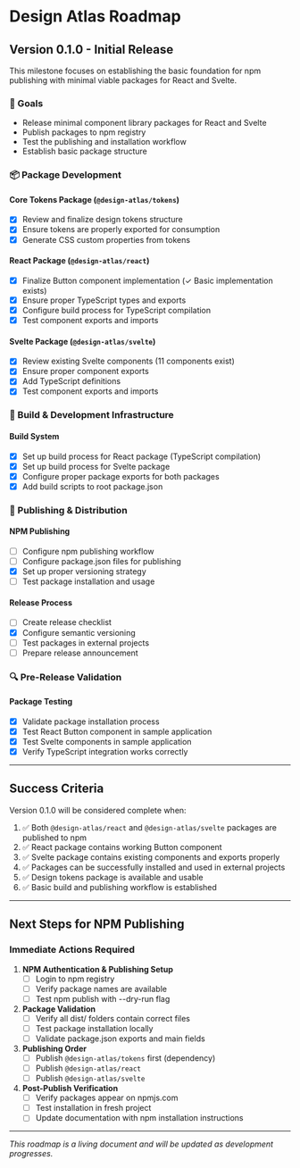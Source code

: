 # Design Atlas Roadmap

## Version 0.1.0 - Initial Release

This milestone focuses on establishing the basic foundation for npm publishing with minimal viable packages for React and Svelte.

### 🎯 Goals

- Release minimal component library packages for React and Svelte
- Publish packages to npm registry
- Test the publishing and installation workflow
- Establish basic package structure

### 📦 Package Development

#### Core Tokens Package (`@design-atlas/tokens`)

- [x] Review and finalize design tokens structure
- [x] Ensure tokens are properly exported for consumption
- [x] Generate CSS custom properties from tokens

#### React Package (`@design-atlas/react`)

- [x] Finalize Button component implementation (✓ Basic implementation exists)
- [x] Ensure proper TypeScript types and exports
- [x] Configure build process for TypeScript compilation
- [x] Test component exports and imports

#### Svelte Package (`@design-atlas/svelte`)

- [x] Review existing Svelte components (11 components exist)
- [x] Ensure proper component exports
- [x] Add TypeScript definitions
- [x] Test component exports and imports

### 🔧 Build & Development Infrastructure

#### Build System

- [x] Set up build process for React package (TypeScript compilation)
- [x] Set up build process for Svelte package
- [x] Configure proper package exports for both packages
- [x] Add build scripts to root package.json

### 🚀 Publishing & Distribution

#### NPM Publishing

- [ ] Configure npm publishing workflow
- [ ] Configure package.json files for publishing
- [x] Set up proper versioning strategy
- [ ] Test package installation and usage

#### Release Process

- [ ] Create release checklist
- [x] Configure semantic versioning
- [ ] Test packages in external projects
- [ ] Prepare release announcement

### 🔍 Pre-Release Validation

#### Package Testing

- [x] Validate package installation process
- [x] Test React Button component in sample application
- [x] Test Svelte components in sample application
- [x] Verify TypeScript integration works correctly

---

## Success Criteria

Version 0.1.0 will be considered complete when:

1. ✅ Both `@design-atlas/react` and `@design-atlas/svelte` packages are published to npm
2. ✅ React package contains working Button component
3. ✅ Svelte package contains existing components and exports properly
4. ✅ Packages can be successfully installed and used in external projects
5. ✅ Design tokens package is available and usable
6. ✅ Basic build and publishing workflow is established

---

## Next Steps for NPM Publishing

### Immediate Actions Required

1. **NPM Authentication & Publishing Setup**
   - [ ] Login to npm registry
   - [ ] Verify package names are available
   - [ ] Test npm publish with --dry-run flag

2. **Package Validation**
   - [ ] Verify all dist/ folders contain correct files
   - [ ] Test package installation locally
   - [ ] Validate package.json exports and main fields

3. **Publishing Order**
   - [ ] Publish `@design-atlas/tokens` first (dependency)
   - [ ] Publish `@design-atlas/react`
   - [ ] Publish `@design-atlas/svelte`

4. **Post-Publish Verification**
   - [ ] Verify packages appear on npmjs.com
   - [ ] Test installation in fresh project
   - [ ] Update documentation with npm installation instructions

---

*This roadmap is a living document and will be updated as development progresses.*
